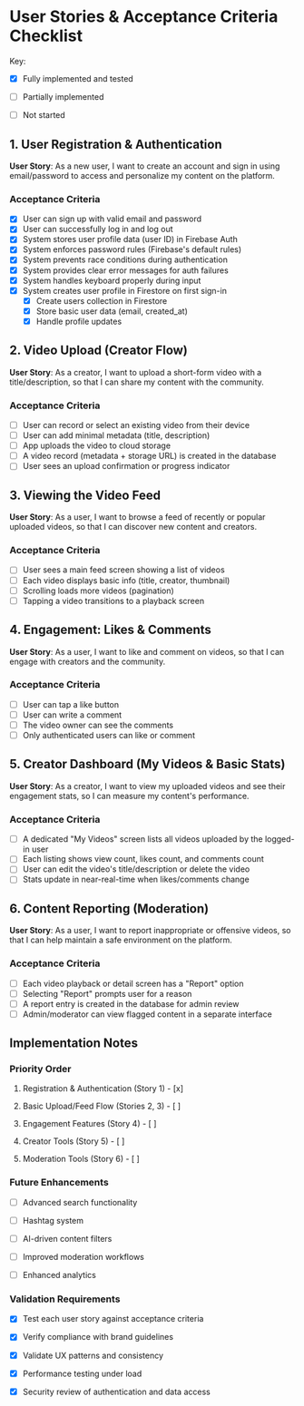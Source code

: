 # User Stories & Acceptance Criteria Checklist

Key:

- [x] Fully implemented and tested

- [ ] Partially implemented

- [ ] Not started

## 1. User Registration & Authentication

**User Story**: As a new user, I want to create an account and sign in using email/password to access and personalize my content on the platform.

### Acceptance Criteria

- [x] User can sign up with valid email and password
- [x] User can successfully log in and log out
- [x] System stores user profile data (user ID) in Firebase Auth
- [x] System enforces password rules (Firebase's default rules)
- [x] System prevents race conditions during authentication
- [x] System provides clear error messages for auth failures
- [x] System handles keyboard properly during input
- [x] System creates user profile in Firestore on first sign-in
  - [x] Create users collection in Firestore
  - [x] Store basic user data (email, created_at)
  - [x] Handle profile updates

## 2. Video Upload (Creator Flow)

**User Story**: As a creator, I want to upload a short-form video with a title/description, so that I can share my content with the community.

### Acceptance Criteria

- [ ] User can record or select an existing video from their device
- [ ] User can add minimal metadata (title, description)
- [ ] App uploads the video to cloud storage
- [ ] A video record (metadata + storage URL) is created in the database
- [ ] User sees an upload confirmation or progress indicator

## 3. Viewing the Video Feed

**User Story**: As a user, I want to browse a feed of recently or popular uploaded videos, so that I can discover new content and creators.

### Acceptance Criteria

- [ ] User sees a main feed screen showing a list of videos
- [ ] Each video displays basic info (title, creator, thumbnail)
- [ ] Scrolling loads more videos (pagination)
- [ ] Tapping a video transitions to a playback screen

## 4. Engagement: Likes & Comments

**User Story**: As a user, I want to like and comment on videos, so that I can engage with creators and the community.

### Acceptance Criteria

- [ ] User can tap a like button
- [ ] User can write a comment
- [ ] The video owner can see the comments
- [ ] Only authenticated users can like or comment

## 5. Creator Dashboard (My Videos & Basic Stats)

**User Story**: As a creator, I want to view my uploaded videos and see their engagement stats, so I can measure my content's performance.

### Acceptance Criteria

- [ ] A dedicated "My Videos" screen lists all videos uploaded by the logged-in user
- [ ] Each listing shows view count, likes count, and comments count
- [ ] User can edit the video's title/description or delete the video
- [ ] Stats update in near-real-time when likes/comments change

## 6. Content Reporting (Moderation)

**User Story**: As a user, I want to report inappropriate or offensive videos, so that I can help maintain a safe environment on the platform.

### Acceptance Criteria

- [ ] Each video playback or detail screen has a "Report" option
- [ ] Selecting "Report" prompts user for a reason
- [ ] A report entry is created in the database for admin review
- [ ] Admin/moderator can view flagged content in a separate interface

## Implementation Notes

### Priority Order

1. Registration & Authentication (Story 1) - [x]

2. Basic Upload/Feed Flow (Stories 2, 3) - [ ]

3. Engagement Features (Story 4) - [ ]

4. Creator Tools (Story 5) - [ ]

5. Moderation Tools (Story 6) - [ ]

### Future Enhancements

- [ ] Advanced search functionality

- [ ] Hashtag system

- [ ] AI-driven content filters

- [ ] Improved moderation workflows

- [ ] Enhanced analytics

### Validation Requirements

- [x] Test each user story against acceptance criteria

- [x] Verify compliance with brand guidelines

- [x] Validate UX patterns and consistency

- [x] Performance testing under load

- [x] Security review of authentication and data access 